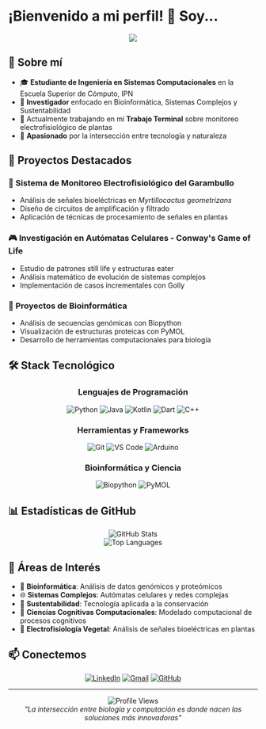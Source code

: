 # ¡Bienvenido a mi perfil! 👋 Soy...

<div align="center">
  <!-- Banner con tema científico -->
  <img src="https://capsule-render.vercel.app/api?type=waving&color=gradient&customColorList=12&height=200&section=header&text=J.%20Ramón%20Parra%20(Akise)&fontSize=60&fontAlignY=35&animation=twinkling&fontColor=ffffff" />
</div>

## 🚀 Sobre mí

- 🎓 **Estudiante de Ingeniería en Sistemas Computacionales** en la Escuela Superior de Cómputo, IPN
- 🔬 **Investigador** enfocado en Bioinformática, Sistemas Complejos y Sustentabilidad
- 🌱 Actualmente trabajando en mi **Trabajo Terminal** sobre monitoreo electrofisiológico de plantas
- 🌿 **Apasionado** por la intersección entre tecnología y naturaleza

## 🔬 Proyectos Destacados

### 🌵 Sistema de Monitoreo Electrofisiológico del Garambullo
- Análisis de señales bioeléctricas en *Myrtillocactus geometrizans*
- Diseño de circuitos de amplificación y filtrado
- Aplicación de técnicas de procesamiento de señales en plantas

### 🎮 Investigación en Autómatas Celulares - Conway's Game of Life
- Estudio de patrones still life y estructuras eater
- Análisis matemático de evolución de sistemas complejos
- Implementación de casos incrementales con Golly

### 🧬 Proyectos de Bioinformática
- Análisis de secuencias genómicas con Biopython
- Visualización de estructuras proteicas con PyMOL
- Desarrollo de herramientas computacionales para biología

## 🛠️ Stack Tecnológico

<div align="center">

### Lenguajes de Programación
![Python](https://img.shields.io/badge/Python-3776AB?style=for-the-badge&logo=python&logoColor=white)
![Java](https://img.shields.io/badge/Java-ED8B00?style=for-the-badge&logo=openjdk&logoColor=white)
![Kotlin](https://img.shields.io/badge/Kotlin-0095D5?style=for-the-badge&logo=kotlin&logoColor=white)
![Dart](https://img.shields.io/badge/Dart-0175C2?style=for-the-badge&logo=dart&logoColor=white)
![C++](https://img.shields.io/badge/C++-00599C?style=for-the-badge&logo=c%2B%2B&logoColor=white)

### Herramientas y Frameworks
![Git](https://img.shields.io/badge/Git-F05032?style=for-the-badge&logo=git&logoColor=white)
![VS Code](https://img.shields.io/badge/VS_Code-007ACC?style=for-the-badge&logo=visual-studio-code&logoColor=white)
![Arduino](https://img.shields.io/badge/Arduino-00979D?style=for-the-badge&logo=arduino&logoColor=white)

### Bioinformática y Ciencia
![Biopython](https://img.shields.io/badge/Biopython-3776AB?style=for-the-badge&logo=python&logoColor=white)
![PyMOL](https://img.shields.io/badge/PyMOL-FF6B6B?style=for-the-badge&logo=molecule&logoColor=white)

</div>

## 📊 Estadísticas de GitHub

<div align="center">
  <img src="https://github-readme-stats.vercel.app/api?username=AkiseF&show_icons=true&theme=tokyonight&hide_border=true" alt="GitHub Stats" />
</div>

<div align="center">
  <img src="https://github-readme-stats.vercel.app/api/top-langs/?username=AkiseF&layout=compact&theme=tokyonight&hide_border=true" alt="Top Languages" />
</div>

## 🎯 Áreas de Interés

- 🧬 **Bioinformática**: Análisis de datos genómicos y proteómicos
- 🌐 **Sistemas Complejos**: Autómatas celulares y redes complejas
- 🌱 **Sustentabilidad**: Tecnología aplicada a la conservación
- 🧠 **Ciencias Cognitivas Computacionales**: Modelado computacional de procesos cognitivos
- 🌿 **Electrofisiología Vegetal**: Análisis de señales bioeléctricas en plantas

## 📫 Conectemos

<div align="center">

[![LinkedIn](https://img.shields.io/badge/LinkedIn-0077B5?style=for-the-badge&logo=linkedin&logoColor=white)](https://www.linkedin.com/in/josé-ramón-parra-a249201a3)
[![Gmail](https://img.shields.io/badge/Gmail-D14836?style=for-the-badge&logo=gmail&logoColor=white)](mailto:jramon.parra.mancilla@gmail.com)
[![GitHub](https://img.shields.io/badge/GitHub-100000?style=for-the-badge&logo=github&logoColor=white)](https://github.com/AkiseF)

</div>

---

<div align="center">
  <img src="https://komarev.com/ghpvc/?username=AkiseF&color=2E86AB&style=flat-square&label=Visitas+al+perfil" alt="Profile Views" />
</div>

<div align="center">
  <i>"La intersección entre biología y computación es donde nacen las soluciones más innovadoras"</i>
</div>

<!--
**AkiseF/AkiseF** is a ✨ _special_ ✨ repository because its `README.md` (this file) appears on your GitHub profile.

Here are some ideas to get you started:

- 🔭 I’m currently working on ...
- 🌱 I’m currently learning ...
- 👯 I’m looking to collaborate on ...
- 🤔 I’m looking for help with ...
- 💬 Ask me about ...
- 📫 How to reach me: ...
- 😄 Pronouns: ...
- ⚡ Fun fact: ...
-->
